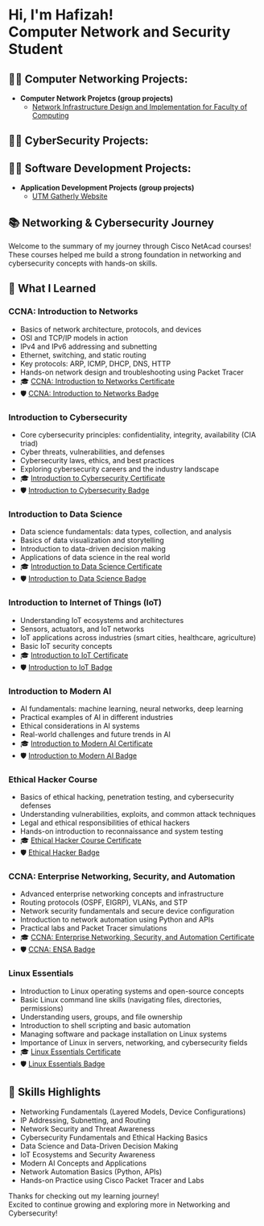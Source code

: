 <h1>Hi, I'm Hafizah! <br>Computer Network and Security Student</h1>
 
<h2>👨‍💻 Computer Networking Projects:</h2>

- <b>Computer Network Projetcs (group projects)</b>
  - [Network Infrastructure Design and Implementation for Faculty of Computing](https://github.com/hafizahjafri/ComputerNetworkProject)

<h2>👨‍💻 CyberSecurity Projects:</h2>

<h2>👨‍💻 Software Development Projects:</h2>

- <b>Application Development Projects (group projects)</b>
  - [UTM Gatherly Website](https://github.com/hafizahjafri/ApplicationDevelopmentProject.git)

<h2>📚 Networking & Cybersecurity Journey</h2>

Welcome to the summary of my journey through Cisco NetAcad courses!  
These courses helped me build a strong foundation in networking and cybersecurity concepts with hands-on skills.

## 🚀 What I Learned

### CCNA: Introduction to Networks
- Basics of network architecture, protocols, and devices
- OSI and TCP/IP models in action
- IPv4 and IPv6 addressing and subnetting
- Ethernet, switching, and static routing
- Key protocols: ARP, ICMP, DHCP, DNS, HTTP
- Hands-on network design and troubleshooting using Packet Tracer
- 🎓 [CCNA: Introduction to Networks Certificate](https://github.com/hafizahjafri/Certificates-Badges/blob/main/Certificates/introduction%20to%20networks.pdf)  
- 🛡️ [CCNA: Introduction to Networks Badge](#)
  
### Introduction to Cybersecurity
- Core cybersecurity principles: confidentiality, integrity, availability (CIA triad)
- Cyber threats, vulnerabilities, and defenses
- Cybersecurity laws, ethics, and best practices
- Exploring cybersecurity careers and the industry landscape
- 🎓 [Introduction to Cybersecurity Certificate](https://github.com/hafizahjafri/Certificates-Badges/blob/main/Certificates/introduction%20to%20cybersecurity.pdf)  
- 🛡️ [Introduction to Cybersecurity Badge](#)
  
### Introduction to Data Science
- Data science fundamentals: data types, collection, and analysis
- Basics of data visualization and storytelling
- Introduction to data-driven decision making
- Applications of data science in the real world
- 🎓 [Introduction to Data Science Certificate](https://github.com/hafizahjafri/Certificates-Badges/blob/main/Certificates/introduction%20to%20data%20science.pdf)  
- 🛡️ [Introduction to Data Science Badge](#)
  
### Introduction to Internet of Things (IoT)
- Understanding IoT ecosystems and architectures
- Sensors, actuators, and IoT networks
- IoT applications across industries (smart cities, healthcare, agriculture)
- Basic IoT security concepts
- 🎓 [Introduction to IoT Certificate](https://github.com/hafizahjafri/Certificates-Badges/blob/main/Certificates/introduction%20to%20IoT%20and%20digital%20transformation.pdf)  
- 🛡️ [Introduction to IoT Badge](#)
  
### Introduction to Modern AI
- AI fundamentals: machine learning, neural networks, deep learning
- Practical examples of AI in different industries
- Ethical considerations in AI systems
- Real-world challenges and future trends in AI
- 🎓 [Introduction to Modern AI Certificate](https://github.com/hafizahjafri/Certificates-Badges/blob/main/Certificates/introduction%20to%20modern%20AI.pdf)  
- 🛡️ [Introduction to Modern AI Badge](#)
  
### Ethical Hacker Course
- Basics of ethical hacking, penetration testing, and cybersecurity defenses
- Understanding vulnerabilities, exploits, and common attack techniques
- Legal and ethical responsibilities of ethical hackers
- Hands-on introduction to reconnaissance and system testing
- 🎓 [Ethical Hacker Course Certificate](https://github.com/hafizahjafri/Certificates-Badges/blob/main/Certificates/ethical%20attacker.pdf)  
- 🛡️ [Ethical Hacker Badge](#)
  
### CCNA: Enterprise Networking, Security, and Automation
- Advanced enterprise networking concepts and infrastructure
- Routing protocols (OSPF, EIGRP), VLANs, and STP
- Network security fundamentals and secure device configuration
- Introduction to network automation using Python and APIs
- Practical labs and Packet Tracer simulations
- 🎓 [CCNA: Enterprise Networking, Security, and Automation Certificate](https://github.com/hafizahjafri/Certificates-Badges/blob/main/Certificates/_certificate_hafizahjafri19-gmail-com_927eefca-97d8-45a4-a4ec-8b9b6bc750b8.pdf)  
- 🛡️ [CCNA: ENSA Badge](#)

### Linux Essentials
- Introduction to Linux operating systems and open-source concepts
- Basic Linux command line skills (navigating files, directories, permissions)
- Understanding users, groups, and file ownership
- Introduction to shell scripting and basic automation
- Managing software and package installation on Linux systems
- Importance of Linux in servers, networking, and cybersecurity fields
- 🎓 [Linux Essentials Certificate](https://github.com/hafizahjafri/Certificates-Badges/blob/main/Certificates/_certificate_hafizahjafri19-gmail-com_f1c1f2be-1408-4189-a348-1db414e4958a.pdf)  
- 🛡️ [Linux Essentials Badge](#)

## 🎯 Skills Highlights

- Networking Fundamentals (Layered Models, Device Configurations)
- IP Addressing, Subnetting, and Routing
- Network Security and Threat Awareness
- Cybersecurity Fundamentals and Ethical Hacking Basics
- Data Science and Data-Driven Decision Making
- IoT Ecosystems and Security Awareness
- Modern AI Concepts and Applications
- Network Automation Basics (Python, APIs)
- Hands-on Practice using Cisco Packet Tracer and Labs

Thanks for checking out my learning journey!  
Excited to continue growing and exploring more in Networking and Cybersecurity!




<!--
**joshmadakor1/joshmadakor1** is a ✨ _special_ ✨ repository because its `README.md` (this file) appears on your GitHub profile.

Here are some ideas to get you started:

- 🔭 I’m currently working on ...
- 🌱 I’m currently learning ...
- 👯 I’m looking to collaborate on ...
- 🤔 I’m looking for help with ...
- 💬 Ask me about ...
- 📫 How to reach me: ...
- 😄 Pronouns: ...
- ⚡ Fun fact: ...
-->
